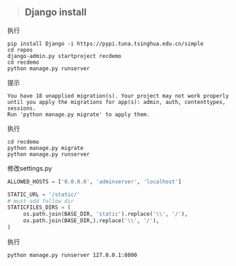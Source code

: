 > ## Django install

执行
``` commandline 
pip install Django -i https://pypi.tuna.tsinghua.edu.cn/simple 
cd repos
django-admin.py startproject recdemo
cd recdemo
python manage.py runserver
```

提示
``` commandline
You have 18 unapplied migration(s). Your project may not work properly until you apply the migrations for app(s): admin, auth, contenttypes, sessions.
Run 'python manage.py migrate' to apply them.
```

执行
``` commandline
cd recdemo
python manage.py migrate
python manage.py runserver
```

修改settings.py
``` python
ALLOWED_HOSTS = ['0.0.0.0', 'adminserver', 'localhost']

STATIC_URL = '/static/'
# must add follow dir
STATICFILES_DIRS = (
     os.path.join(BASE_DIR, 'static').replace('\\', '/'),
     os.path.join(BASE_DIR,).replace('\\', '/'),
)
```

执行
``` commandline
python manage.py runserver 127.0.0.1:8000
```